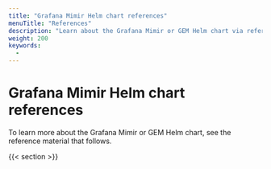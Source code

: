 ```yaml
---
title: "Grafana Mimir Helm chart references"
menuTitle: "References"
description: "Learn about the Grafana Mimir or GEM Helm chart via reference material."
weight: 200
keywords:
  -
---
```


# Grafana Mimir Helm chart references

To learn more about the Grafana Mimir or GEM Helm chart, see the reference material that follows.

{{< section >}}
